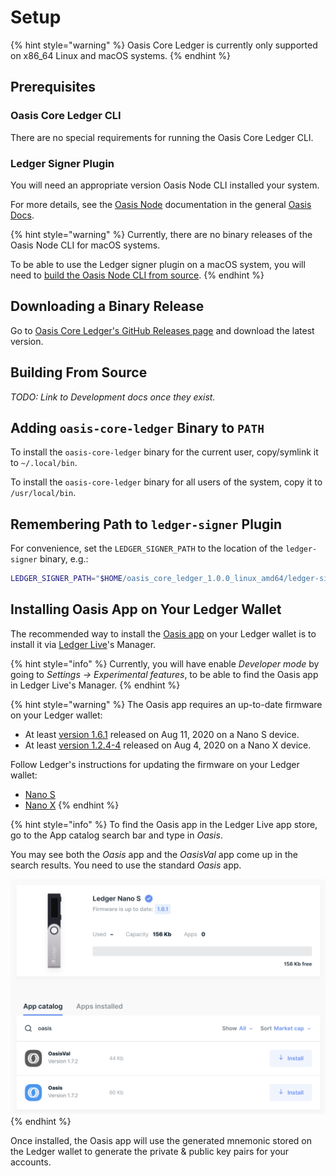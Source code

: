 # Setup

{% hint style="warning" %}
Oasis Core Ledger is currently only supported on x86_64 Linux and macOS systems.
{% endhint %}

## Prerequisites

### Oasis Core Ledger CLI

There are no special requirements for running the Oasis Core Ledger CLI.

### Ledger Signer Plugin

You will need an appropriate version Oasis Node CLI installed your system.

For more details, see the [Oasis Node] documentation in the general
[Oasis Docs].

{% hint style="warning" %}
Currently, there are no binary releases of the Oasis Node CLI for macOS systems.

To be able to use the Ledger signer plugin on a macOS system, you will need to
[build the Oasis Node CLI from source].
{% endhint %}

[Oasis Node]:
  https://docs.oasis.dev/general/run-a-node/prerequisites/oasis-node
[Oasis Docs]:
  https://docs.oasis.dev/
<!-- markdownlint-disable line-length -->
[build the Oasis Node CLI from source]:
  https://docs.oasis.dev/general/run-a-node/prerequisites/oasis-node#building-from-source
<!-- markdownlint-enable line-length -->

## Downloading a Binary Release

Go to [Oasis Core Ledger's GitHub Releases page] and download the latest
version.

[Oasis Core Ledger's GitHub Releases page]:
  https://github.com/oasisprotocol/oasis-core-ledger/releases

## Building From Source

_TODO: Link to Development docs once they exist._

## Adding `oasis-core-ledger` Binary to `PATH`

To install the `oasis-core-ledger` binary for the current user, copy/symlink it
to `~/.local/bin`.

To install the `oasis-core-ledger` binary for all users of the system, copy it
to `/usr/local/bin`.

## Remembering Path to `ledger-signer` Plugin

For convenience, set the `LEDGER_SIGNER_PATH` to the location of the
`ledger-signer` binary, e.g.:

```bash
LEDGER_SIGNER_PATH="$HOME/oasis_core_ledger_1.0.0_linux_amd64/ledger-signer"
```

## Installing Oasis App on Your Ledger Wallet

The recommended way to install the [Oasis app] on your Ledger wallet is to
install it via [Ledger Live]'s Manager.

{% hint style="info" %}
Currently, you will have enable _Developer mode_ by going to
_Settings -> Experimental features_, to be able to find the Oasis app in
Ledger Live's Manager.
{% endhint %}

{% hint style="warning" %}
The Oasis app requires an up-to-date firmware on your Ledger wallet:

- At least [version 1.6.1] released on Aug 11, 2020 on a Nano S device.
- At least [version 1.2.4-4] released on Aug 4, 2020 on a Nano X device.

Follow Ledger's instructions for updating the firmware on your Ledger wallet:

- [Nano S]
- [Nano X]
{% endhint %}

{% hint style="info" %}
To find the Oasis app in the Ledger Live app store, go to the App catalog
search bar and type in _Oasis_.

You may see both the _Oasis_ app and the _OasisVal_ app come up in the search
results. You need to use the standard _Oasis_ app.

![Oasis app in Ledger Live](../assets/ledger-live-manager-oasis.png)
{% endhint %}

Once installed, the Oasis app will use the generated mnemonic stored on the
Ledger wallet to generate the private & public key pairs for your accounts.

<!-- markdownlint-disable line-length -->
[Oasis app]: https://github.com/Zondax/ledger-oasis
[Ledger Live]: https://www.ledger.com/ledger-live/
[version 1.6.1]:
  https://support.ledger.com/hc/en-us/articles/360010446000-Ledger-Nano-S-firmware-release-notes
[version 1.2.4-4]:
  https://support.ledger.com/hc/en-us/articles/360014980580-Ledger-Nano-X-firmware-release-notes
[Nano S]:
  https://support.ledger.com/hc/en-us/articles/360002731113-Update-Ledger-Nano-S-firmware
[Nano X]:
  https://support.ledger.com/hc/en-us/articles/360013349800
<!-- markdownlint-enable line-length -->
